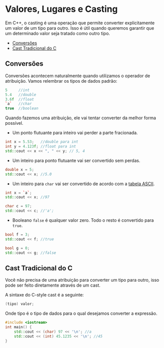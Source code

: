 # Valores, Lugares e Casting

Em C++, o casting é uma operação que permite converter explicitamente um valor de um tipo para outro. Isso é útil quando queremos garantir que um determinado valor seja tratado como outro tipo.

<!-- toc -->
- [Conversões](#conversões)
- [Cast Tradicional do C](#cast-tradicional-do-c)
<!-- toc -->

## Conversões

Conversões acontecem naturalmente quando utilizamos o operador de atribuição. Vamos relembrar os tipos de dados padrão:

```c++
5     //int
5.4   //double
3.6f  //float
`a`   //char
true  //boolean
```

Quando fazemos uma atribuição, ele vai tentar converter da melhor forma possível.

- Um ponto flutuante para inteiro vai perder a parte fracionada.

```cpp
int x = 5.53;   //double para int
int y = 4.123f; //float para int
std::cout << x << ", " << y; // 5, 4
```

- Um inteiro para ponto flutuante vai ser convertido sem perdas.

```c++
double x = 5;
std::cout << x; //5.0
```

- Um inteiro para `char` vai ser convertido de acordo com a [tabela ASCII](../string/tabela_asc2.md).

```c++
int x = `a`;
std::cout << x; //97

char c = 97;
std::cout << c; //'a';
```

- Booleano `false` é qualquer valor zero. Todo o resto é convertido para `true`.

```cpp
bool f = 3;
std::cout << f; //true

bool g = 0;
std::cout << g; //false
```

## Cast Tradicional do C

Você não precisa de uma atribuição para converter um tipo para outro, isso pode ser feito diretamente através de um cast.

A sintaxe do C-style cast é a seguinte:

```c++
(tipo) valor;
```

Onde tipo é o tipo de dados para o qual desejamos converter a expressão.

```c++
#include <iostream>
int main() {
    std::cout << (char) 97 << '\n'; //a
    std::cout << (int) 45.1235 << '\n'; //45
}
```
